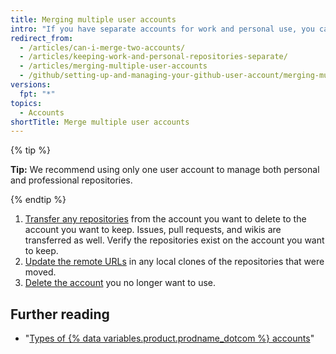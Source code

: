 ```yaml
---
title: Merging multiple user accounts
intro: "If you have separate accounts for work and personal use, you can merge the accounts."
redirect_from:
  - /articles/can-i-merge-two-accounts/
  - /articles/keeping-work-and-personal-repositories-separate/
  - /articles/merging-multiple-user-accounts
  - /github/setting-up-and-managing-your-github-user-account/merging-multiple-user-accounts
versions:
  fpt: "*"
topics:
  - Accounts
shortTitle: Merge multiple user accounts
---
```


{% tip %}

**Tip:** We recommend using only one user account to manage both personal and professional repositories.

{% endtip %}

1. [Transfer any repositories](/articles/how-to-transfer-a-repository) from the account you want to delete to the account you want to keep. Issues, pull requests, and wikis are transferred as well. Verify the repositories exist on the account you want to keep.
2. [Update the remote URLs](/github/getting-started-with-github/managing-remote-repositories) in any local clones of the repositories that were moved.
3. [Delete the account](/articles/deleting-your-user-account) you no longer want to use.

## Further reading

- "[Types of {% data variables.product.prodname_dotcom %} accounts](/articles/types-of-github-accounts)"
